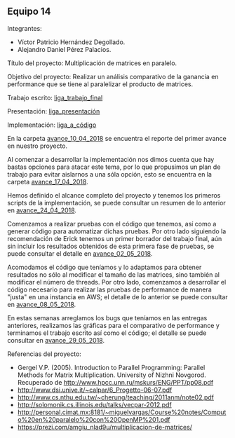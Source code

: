 ## Equipo 14

Integrantes:

* Víctor Patricio Hernández Degollado.
* Alejandro Daniel Pérez Palacios.

Título del proyecto: Multiplicación de matrices en paralelo.

Objetivo del proyecto: Realizar un análisis comparativo de la ganancia en performance que se tiene al paralelizar el producto de matrices.

Trabajo escrito: [liga_trabajo_final](https://github.com/patricio-hdz/ProyectoFinal/blob/master/TrabajoFinal.md)

Presentación: [liga_presentación](https://github.com/patricio-hdz/ProyectoFinal/blob/master/180529-Multiplicacion_matrices.pdf)

Implementación: [liga_a_código](https://github.com/ITAM-DS/analisis-numerico-computo-cientifico/tree/mno-2018-1/proyecto_final/proyectos/equipos/equipo_14/Codigo)

En la carpeta [avance_10_04_2018](avance_10_04_2018) se encuentra el reporte del primer avance en nuestro proyecto.

Al comenzar a desarrollar la implementación nos dimos cuenta que hay bastas opciones para atacar este tema, por lo que propusimos un plan de trabajo para evitar aislarnos a una sóla opción, esto se encuentra en la carpeta [avance_17_04_2018](avance_17_04_2018).

Hemos definido el alcance completo del proyecto y tenemos los primeros scripts de la implementación, se puede consultar un resumen de lo anterior en [avance_24_04_2018](avance_24_04_2018).

Comenzamos a realizar pruebas con el código que tenemos, así como a generar código para automatizar dichas pruebas. Por otro lado siguiendo la recomendación de Erick tenemos un primer borrador del trabajo final, aún sin incluir los resultados obtenidos de esta primera fase de pruebas, se puede consultar el detalle en [avance_02_05_2018](avance_02_05_2018).

Acomodamos el código que teníamos y lo adaptamos para obtener resultados no sólo al modificar el tamaño de las matrices, sino también al modificar el número de threads. Por otro lado, comenzamos a desarrollar el código necesario para realizar las pruebas de performance de manera "justa" en una instancia en AWS; el detalle de lo anterior se puede consultar en [avance_08_05_2018](avance_08_05_2018).

En estas semanas arreglamos los bugs que teníamos en las entregas anteriores, realizamos las gráficas para el comparativo de performance y terminamos el trabajo escrito así como el código; el detalle se puede consultar en [avance_29_05_2018](avance_29_05_2018).

Referencias del proyecto:

* Gergel V.P. (2005). Introduction to Parallel Programming: Parallel Methods for Matrix Multiplication. University of Nizhni Novgorod. Recuperado de http://www.hpcc.unn.ru/mskurs/ENG/PPT/pp08.pdf
* http://www.dsi.unive.it/~calpar/6_Progetto-06-07.pdf
* http://www.cs.nthu.edu.tw/~cherung/teaching/2011anm/note02.pdf 
* http://solomonik.cs.illinois.edu/talks/vecpar-2012.pdf
* http://personal.cimat.mx:8181/~miguelvargas/Course%20notes/Computo%20en%20paralelo%20con%20OpenMP%201.pdf
* https://prezi.com/amgiu_nlad9u/multiplicacion-de-matrices/
